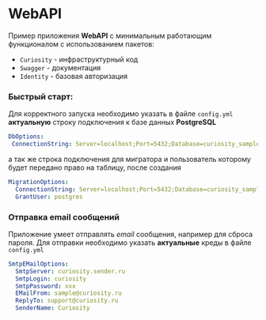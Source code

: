 # WebAPI

Пример приложения **WebAPI** с минимальным работающим функционалом с использованием пакетов: 
 - `Curiosity` - инфраструктурный код
 - `Swagger` - документация
 - `Identity` - базовая авторизация
 
 
 ### Быстрый старт:
 
 Для корректного запуска необходимо указать в файле `config.yml` 
 **актуальную** строку подключения к базе данных **PostgreSQL**
 
 ```yaml
DbOptions:
  ConnectionString: Server=localhost;Port=5432;Database=curiosity_sample;User Id=postgres;Password=qwerty
``` 
а так же строка подключения для мигратора и пользователь которому будет передано право на таблицу, 
после создания

```yaml
MigrationOptions:
  ConnectionString: Server=localhost;Port=5432;Database=curiosity_sample;User Id=postgres;Password=qwerty
  GrantUser: postgres
```


### Отправка email сообщений
Приложение умеет отправлять *email* сообщения, например для сброса пароля. 
Для отправки необходимо указать **актуальные** креды в файле `config.yml` 

```yaml
SmtpEMailOptions:
  SmtpServer: curiosity.sender.ru
  SmtpLogin: curiosity
  SmtpPassword: xxx
  EMailFrom: sample@curiosity.ru
  ReplyTo: support@curiosity.ru
  SenderName: Curiosity
```
